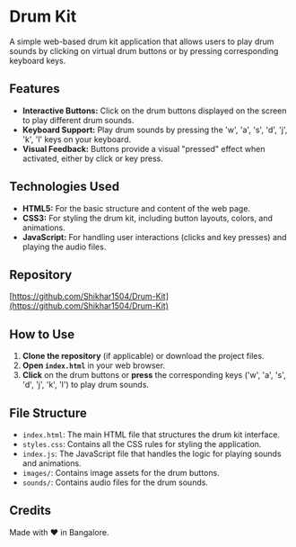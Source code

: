 # Drum Kit

A simple web-based drum kit application that allows users to play drum sounds by clicking on virtual drum buttons or by pressing corresponding keyboard keys.

## Features

*   **Interactive Buttons:** Click on the drum buttons displayed on the screen to play different drum sounds.
*   **Keyboard Support:** Play drum sounds by pressing the 'w', 'a', 's', 'd', 'j', 'k', 'l' keys on your keyboard.
*   **Visual Feedback:** Buttons provide a visual "pressed" effect when activated, either by click or key press.

## Technologies Used

*   **HTML5:** For the basic structure and content of the web page.
*   **CSS3:** For styling the drum kit, including button layouts, colors, and animations.
*   **JavaScript:** For handling user interactions (clicks and key presses) and playing the audio files.

## Repository

[https://github.com/Shikhar1504/Drum-Kit](https://github.com/Shikhar1504/Drum-Kit)

## How to Use

1.  **Clone the repository** (if applicable) or download the project files.
2.  **Open `index.html`** in your web browser.
3.  **Click** on the drum buttons or **press** the corresponding keys ('w', 'a', 's', 'd', 'j', 'k', 'l') to play drum sounds.

## File Structure

*   `index.html`: The main HTML file that structures the drum kit interface.
*   `styles.css`: Contains all the CSS rules for styling the application.
*   `index.js`: The JavaScript file that handles the logic for playing sounds and animations.
*   `images/`: Contains image assets for the drum buttons.
*   `sounds/`: Contains audio files for the drum sounds.

## Credits

Made with ❤️ in Bangalore.
